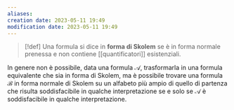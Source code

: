 ```yaml
---
aliases: 
creation date: 2023-05-11 19:49
modification date: 2023-05-11 19:49
---
```


>[!def]
>Una formula si dice in **forma di Skolem** se è in forma normale prenessa e non contiene [[quantificatori]] esistenziali.
>

In genere non è possibile, data una formula $\mathcal{A}$, trasformarla in una formula equivalente che sia in forma di Skolem, ma è possibile trovare una formula $\mathcal{B}$ in forma normale di Skolem su un alfabeto più ampio di quello di partenza che risulta soddisfacibile in qualche interpretazione se e solo se $\mathcal{A}$ è soddisfacibile in qualche interpretazione.